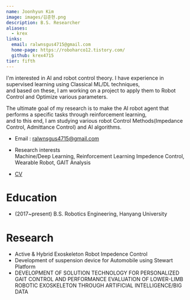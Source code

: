```yaml
---
name: Joonhyun Kim
image: images/김준현.png
description: B.S. Researcher
aliases:
  - krex
links:
  email: ralwnsgus4715@gmail.com
  home-page: https://roboharco12.tistory.com/
  github: krex4715
tier: fifth
---
```


I'm interested in AI and robot control theory.
I have experience in supervised learning using Classical ML/DL techniques,  
and based on these, I am working on a project to apply them to Robot Control and Optimize various parameters.    
     
The ultimate goal of my research is to make the AI robot agent that performs a specific tasks through reinforcement learning,   
and to this end, I am studying various robot Control Methods(Impedance Control, Admittance Control) and AI algorithms.
   

    
     
- Email : ralwnsgus4715@gmail.com

- Research interests  
  Machine/Deep Learning, Reinforcement Learning
  Impedence Control, Wearable Robot, GAIT Analysis

- [CV](https://sites.google.com/view/joonhyun-kim-cv/%ED%99%88)

# Education
- (2017~present) B.S. Robotics Engineering, Hanyang University 

# Research
- Active & Hybrid Exoskeleton Robot Impedence Control 
- Development of suspension device for Automobile using Stewart Platform
- DEVELOPMENT OF SOLUTION TECHNOLOGY FOR PERSONALIZED GAIT CONTROL AND PERFORMANCE EVALUATION OF LOWER-LIMB ROBOTIC EXOSKELETON THROUGH ARTIFICIAL INTELLIGENCE/BIG DATA